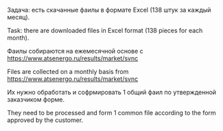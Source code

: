 Задача: есть скачанные фаилы в формате Excel (138 штук за каждый месяц).

Task: there are downloaded files in Excel format (138 pieces for each month).

Фаилы собираются на ежемесячной основе с https://www.atsenergo.ru/results/market/svnc 

Files are collected on a monthly basis from https://www.atsenergo.ru/results/market/svnc

Их нужно обработать и софрмировать 1 общий фаил по утвержденной заказчиком форме.

They need to be processed and form 1 common file according to the form approved by the customer.
